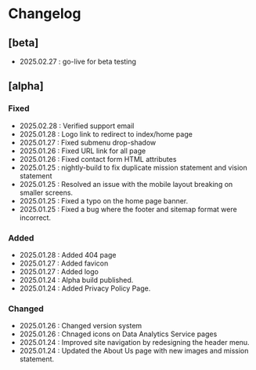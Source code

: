 # Changelog  

## [beta]
- 2025.02.27 : go-live for beta testing

## [alpha]
### Fixed
- 2025.02.28 : Verified support email 
- 2025.01.28 : Logo link to redirect to index/home page
- 2025.01.27 : Fixed submenu drop-shadow
- 2025.01.26 : Fixed URL link for all page
- 2025.01.26 : Fixed contact form HTML attributes
- 2025.01.25 : nightly-build to fix duplicate mission statement and vision statement
- 2025.01.25 : Resolved an issue with the mobile layout breaking on smaller screens.  
- 2025.01.25 : Fixed a typo on the home page banner. 
- 2025.01.25 : Fixed a bug where the footer and sitemap format were incorrect.

### Added
- 2025.01.28 : Added 404 page
- 2025.01.27 : Added favicon
- 2025.01.27 : Added logo
- 2025.01.24 : Alpha build published.
- 2025.01.24 : Added Privacy Policy Page.

### Changed
- 2025.01.26 : Changed version system
- 2025.01.26 : Chnaged icons on Data Analytics Service pages
- 2025.01.24 : Improved site navigation by redesigning the header menu.  
- 2025.01.24 : Updated the About Us page with new images and mission statement.
